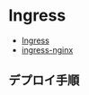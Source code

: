 # Ingress
- [Ingress](https://kubernetes.io/docs/concepts/services-networking/ingress)
- [ingress-nginx](https://github.com/kubernetes/ingress-nginx)

## デプロイ手順
```bash
```
